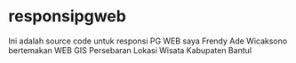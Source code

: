 # responsipgweb
 Ini adalah source code untuk responsi PG WEB saya Frendy Ade Wicaksono bertemakan WEB GIS Persebaran Lokasi Wisata Kabupaten Bantul
